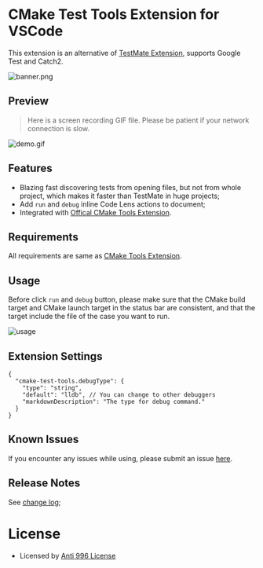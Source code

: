 # CMake Test Tools Extension for VSCode
This extension is an alternative of [TestMate Extension](https://github.com/matepek/vscode-catch2-test-adapter), supports Google Test and Catch2.

![banner.png](./res/doc/banner.png)

## Preview
> Here is a screen recording GIF file. Please be patient if your network connection is slow.

![demo.gif](res/doc/demo.gif)

## Features
- Blazing fast discovering tests from opening files, but not from whole project, which makes it faster than TestMate in huge projects;
- Add `run` and `debug` inline Code Lens actions to document;
- Integrated with [Offical CMake Tools Extension](https://github.com/microsoft/vscode-cmake-tools).

## Requirements
All requirements are same as [CMake Tools Extension](https://github.com/microsoft/vscode-cmake-tools).


## Usage
Before click `run` and `debug` button, please make sure that the CMake build target and CMake launch target in the status bar are consistent, and that the target include the file of the case you want to run.

![usage](./res/doc/tip.jpg)

## Extension Settings
```
{
  "cmake-test-tools.debugType": {
    "type": "string",
    "default": "lldb", // You can change to other debuggers
    "markdownDescription": "The type for debug command."
  }
}
```

## Known Issues
If you encounter any issues while using, please submit an issue [here](https://github.com/Yidadaa/CMake-Test-Tools-VSCode/issues).

## Release Notes
See [change log](./CHANGELOG.md);

# License
- Licensed by [Anti 996 License](https://github.com/kattgu7/Anti-996-License)